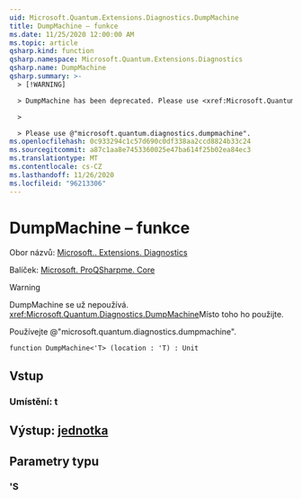 ```yaml
---
uid: Microsoft.Quantum.Extensions.Diagnostics.DumpMachine
title: DumpMachine – funkce
ms.date: 11/25/2020 12:00:00 AM
ms.topic: article
qsharp.kind: function
qsharp.namespace: Microsoft.Quantum.Extensions.Diagnostics
qsharp.name: DumpMachine
qsharp.summary: >-
  > [!WARNING]

  > DumpMachine has been deprecated. Please use <xref:Microsoft.Quantum.Diagnostics.DumpMachine> instead.

  >

  > Please use @"microsoft.quantum.diagnostics.dumpmachine".
ms.openlocfilehash: 0c933294c1c57d690c0df338aa2ccd8824b33c24
ms.sourcegitcommit: a87c1aa8e7453360025e47ba614f25b02ea84ec3
ms.translationtype: MT
ms.contentlocale: cs-CZ
ms.lasthandoff: 11/26/2020
ms.locfileid: "96213306"
---
```

# <a name="dumpmachine-function"></a>DumpMachine – funkce

Obor názvů: [Microsoft.. Extensions. Diagnostics](xref:Microsoft.Quantum.Extensions.Diagnostics)

Balíček: [Microsoft. ProQSharpme. Core](https://nuget.org/packages/Microsoft.Quantum.QSharp.Core)


> [!WARNING]
> DumpMachine se už nepoužívá. <xref:Microsoft.Quantum.Diagnostics.DumpMachine>Místo toho ho použijte.
>
> Používejte @"microsoft.quantum.diagnostics.dumpmachine".



```qsharp
function DumpMachine<'T> (location : 'T) : Unit
```


## <a name="input"></a>Vstup

### <a name="location--t"></a>Umístění: t





## <a name="output--unit"></a>Výstup: [jednotka](xref:microsoft.quantum.lang-ref.unit)



## <a name="type-parameters"></a>Parametry typu

### <a name="t"></a>'S

